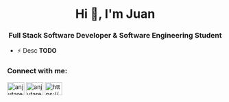 <h1 align="center">Hi 👋, I'm Juan</h1>
<h3 align="center">Full Stack Software Developer & Software Engineering Student</h3>

- ⚡ Desc **TODO**


<h3 align="left">Connect with me:</h3>
<p align="left">
<a href="https://instagram.com/anjutares" target="blank"><img align="center" src="https://raw.githubusercontent.com/rahuldkjain/github-profile-readme-generator/master/src/images/icons/Social/instagram.svg" alt="anjutares" height="30" width="40" /></a>
<a href="https://www.hackerrank.com/anjutares" target="blank"><img align="center" src="https://raw.githubusercontent.com/rahuldkjain/github-profile-readme-generator/master/src/images/icons/Social/hackerrank.svg" alt="anjutares" height="30" width="40" /></a>
<a href="https://discord.gg/https://discord.gg/ktqvKmN7Xu" target="blank"><img align="center" src="https://raw.githubusercontent.com/rahuldkjain/github-profile-readme-generator/master/src/images/icons/Social/discord.svg" alt="https://discord.gg/ktqvKmN7Xu" height="30" width="40" /></a>
</p>
